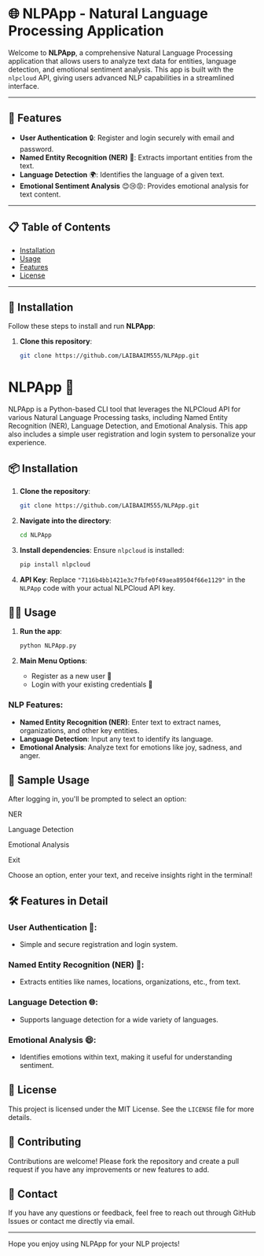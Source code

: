 # 🌐 NLPApp - Natural Language Processing Application

Welcome to **NLPApp**, a comprehensive Natural Language Processing application that allows users to analyze text data for entities, language detection, and emotional sentiment analysis. This app is built with the `nlpcloud` API, giving users advanced NLP capabilities in a streamlined interface.

---

## 🚀 Features

- **User Authentication** 🔒: Register and login securely with email and password.
- **Named Entity Recognition (NER)** 🧠: Extracts important entities from the text.
- **Language Detection** 🌍: Identifies the language of a given text.
- **Emotional Sentiment Analysis** 😊😢😡: Provides emotional analysis for text content.

---

## 📋 Table of Contents

- [Installation](#installation)
- [Usage](#usage)
- [Features](#features)
- [License](#license)

---

## 💾 Installation

Follow these steps to install and run **NLPApp**:

1. **Clone this repository**:
   ```bash
   git clone https://github.com/LAIBAAIM555/NLPApp.git
# NLPApp 🚀

NLPApp is a Python-based CLI tool that leverages the NLPCloud API for various Natural Language Processing tasks, including Named Entity Recognition (NER), Language Detection, and Emotional Analysis. This app also includes a simple user registration and login system to personalize your experience.

## 📦 Installation

1. **Clone the repository**:
    ```bash
    git clone https://github.com/LAIBAAIM555/NLPApp.git
    ```

2. **Navigate into the directory**:
    ```bash
    cd NLPApp
    ```

3. **Install dependencies**: Ensure `nlpcloud` is installed:
    ```bash
    pip install nlpcloud
    ```

4. **API Key**: Replace `"7116b4bb1421e3c7fbfe0f49aea89504f66e1129"` in the `NLPApp` code with your actual NLPCloud API key.

## 🧑‍💻 Usage

1. **Run the app**:
    ```bash
    python NLPApp.py
    ```

2. **Main Menu Options**:
   - Register as a new user 📝
   - Login with your existing credentials 🔑

### NLP Features:

- **Named Entity Recognition (NER)**: Enter text to extract names, organizations, and other key entities.
- **Language Detection**: Input any text to identify its language.
- **Emotional Analysis**: Analyze text for emotions like joy, sadness, and anger.

## 🔎 Sample Usage

After logging in, you'll be prompted to select an option:

NER

Language Detection

Emotional Analysis

Exit

Choose an option, enter your text, and receive insights right in the terminal!

## 🛠️ Features in Detail

### User Authentication 🔐:
- Simple and secure registration and login system.

### Named Entity Recognition (NER) 🏢:
- Extracts entities like names, locations, organizations, etc., from text.

### Language Detection 🌐:
- Supports language detection for a wide variety of languages.

### Emotional Analysis 😄:
- Identifies emotions within text, making it useful for understanding sentiment.

## 📄 License

This project is licensed under the MIT License. See the `LICENSE` file for more details.

## 🤝 Contributing

Contributions are welcome! Please fork the repository and create a pull request if you have any improvements or new features to add.

## 💬 Contact

If you have any questions or feedback, feel free to reach out through GitHub Issues or contact me directly via email.

---

Hope you enjoy using NLPApp for your NLP projects!



